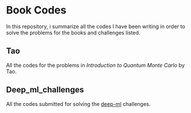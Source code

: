 # Book Codes

In this repository, i summarize all the codes I have been writing in order to solve the problems for the books and challenges listed.

## Tao

All the codes for the problems in _Introduction to Quantum Monte Carlo_ by Tao.

## Deep_ml_challenges

All the codes submitted for solving the [deep-ml](deep-ml.com) challenges.
